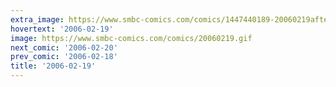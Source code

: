```yaml
---
extra_image: https://www.smbc-comics.com/comics/1447440189-20060219after.png
hovertext: '2006-02-19'
image: https://www.smbc-comics.com/comics/20060219.gif
next_comic: '2006-02-20'
prev_comic: '2006-02-18'
title: '2006-02-19'
---
```


